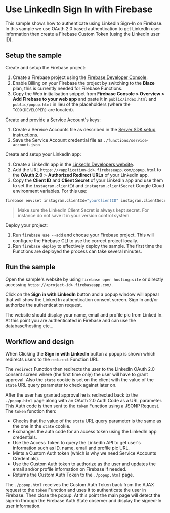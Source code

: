 # Use LinkedIn Sign In with Firebase

This sample shows how to authenticate using LinkedIn Sign-In on Firebase. In this sample we use OAuth 2.0 based
authentication to get LinkedIn user information then create a Firebase Custom Token (using the LinkedIn user ID).


## Setup the sample

Create and setup the Firebase project:
 1. Create a Firebase project using the [Firebase Developer Console](https://console.firebase.google.com).
 1. Enable Billing on your Firebase the project by switching to the **Blaze** plan, this is currently needed for
    Firebase Functions.
 1. Copy the Web initialisation snippet from **Firebase Console > Overview > Add Firebase to your web app** and paste it
    in `public/index.html` and `public/popup.html` in lieu of the placeholders (where the `TODO(DEVELOPER)`
    are located).

Create and provide a Service Account's keys:
 1. Create a Service Accounts file as described in the [Server SDK setup instructions](https://firebase.google.com/docs/server/setup#add_firebase_to_your_app).
 1. Save the Service Account credential file as `./functions/service-account.json`


Create and setup your LinkedIn app:
 1. Create a LinkedIn app in the [LinkedIn Developers website](https://www.linkedin.com/developer/apps/).
 1. Add the URL `https://<application-id>.firebaseapp.com/popup.html` to the
    **OAuth 2.0** > **Authorized Redirect URLs** of your LinkedIn app.
 1. Copy the **Client ID** and **Client Secret** of your LinkedIn app and use them to set the `instagram.clientId` and `instagram.clientSecret` Google Cloud environment variables. For this use:

```bash
firebase env:set instagram.clientId="yourClientID" instagram.clientSecret="yourClientSecret"
```

 > Make sure the LinkedIn Client Secret is always kept secret. For instance do not save it in your version control system.

Deploy your project:
 1. Run `firebase use --add` and choose your Firebase project. This will configure the Firebase CLI to use the correct
    project locally.
 1. Run `firebase deploy` to effectively deploy the sample. The first time the Functions are deployed the process can
    take several minutes.


## Run the sample

Open the sample's website by using `firebase open hosting:site` or directly accessing `https://<project-id>.firebaseapp.com/`.

Click on the **Sign in with LinkedIn** button and a popup window will appear that will show the Linked In authentication consent screen. Sign In and/or authorize the authentication request.

The website should display your name, email and profile pic from Linked In. At this point you are authenticated in Firebase and can use the database/hosting etc...

## Workflow and design

When Clicking the **Sign in with LinkedIn** button a popup is shown which redirects users to the `redirect` Function URL.

The `redirect` Function then redirects the user to the LinkedIn OAuth 2.0 consent screen where (the first time only) the user will have to grant approval. Also the `state` cookie is set on the client with the value of the `state` URL query parameter to check against later on.

After the user has granted approval he is redirected back to the `./popup.html` page along with an OAuth 2.0 Auth Code as a URL parameter. This Auth code is then sent to the `token` Function using a JSONP Request. The `token` function then:
 - Checks that the value of the `state` URL query parameter is the same as the one in the `state` cookie.
 - Exchanges the auth code for an access token using the LinkedIn app credentials.
 - Use the Access Token to query the LinkedIn API to get user's information such as ID, name, email and profile pic URL.
 - Mints a Custom Auth token (which is why we need Service Accounts Credentials).
 - Use the Custom Auth token to authorize as the user and updates the email and/or profile information on Firebase if needed.
 - Returns the Custom Auth Token to the `./popup.html` page.

 The `./popup.html` receives the Custom Auth Token back from the AJAX request to the `token` Function and uses it to authenticate the user in Firebase. Then close the popup.
 At this point the main page will detect the sign-in through the Firebase Auth State observer and display the signed-In user information.